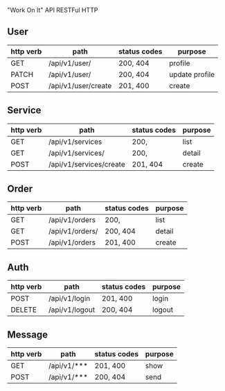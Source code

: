 "Work On It" API RESTFul HTTP

## User

| http verb | path                | status codes | purpose        |
|-----------|---------------------|--------------|----------------|
| GET       | /api/v1/user/<id>   | 200, 404     | profile        |
| PATCH     | /api/v1/user/<id>   | 200, 404     | update profile |
| POST      | /api/v1/user/create | 201, 400     | create         |


## Service

| http verb | path                    | status codes | purpose |
|-----------|-------------------------|--------------|---------|
| GET       | /api/v1/services        | 200,         | list    |
| GET       | /api/v1/services/<id>   | 200,         | detail  |
| POST      | /api/v1/services/create | 201, 404     | create  |


## Order

| http verb | path                | status codes | purpose |
|-----------|---------------------|--------------|---------|
| GET       | /api/v1/orders      | 200,         | list    |
| GET       | /api/v1/orders/<id> | 200, 404     | detail  |
| POST      | /api/v1/orders      | 201, 400     | create  |



## Auth

| http verb | path           | status codes | purpose |
|-----------|----------------|--------------|---------|
| POST      | /api/v1/login  | 201, 400     | login   |
| DELETE    | /api/v1/logout | 200, 404     | logout  |


## Message

| http verb | path        | status codes | purpose |
|-----------|-------------|--------------|---------|
| GET       | /api/v1/*** | 201, 400     | show    |
| POST      | /api/v1/*** | 200, 404     | send    |
